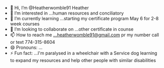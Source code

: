 - 👋 Hi, I’m @Heatherwomble91 Heather 
- 👀 I’m interested in ...human resources and conciliatory
- 🌱 I’m currently learning ...starting my certificate program May 6 for 2-8 week courses
- 💞️ I’m looking to collaborate on ...other certificate in counse
- 📫 How to reach me ...heatherwomble91@gmail.com pr my number call or text 774-315-8604 
- 😄 Pronouns: ...
- ⚡ Fun fact: ...I'm paralysed in a wheelchair with a Service dog learning to expand my resources and help other people with similar disabilities

<!---
Heatherwomble91/Heatherwomble91 is a ✨ special ✨ repository because its `README.md` (this file) appears on your GitHub profile.
You can click the Preview link to take a look at your changes.
